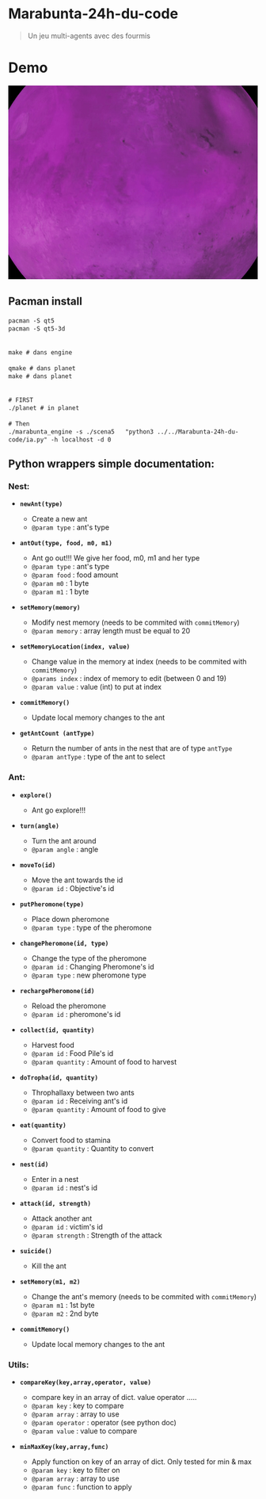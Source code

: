 # Marabunta-24h-du-code
> Un jeu multi-agents avec des fourmis

# Demo

![demo](./demo.gif)

## Pacman install

```
pacman -S qt5
pacman -S qt5-3d


make # dans engine

qmake # dans planet
make # dans planet


# FIRST
./planet # in planet

# Then
./marabunta_engine -s ./scena5   "python3 ../../Marabunta-24h-du-code/ia.py" -h localhost -d 0
```


## Python wrappers simple documentation:
### Nest:

- **`newAnt(type)`**
	- Create a new ant  
	- `@param type` : ant's type   

- **`antOut(type, food, m0, m1)`**
	- Ant go out!!! We give her food, m0, m1 and her type
	- `@param type` : ant's type  
	- `@param food` : food amount  
	- `@param m0` : 1 byte
	- `@param m1` : 1 byte  

- **`setMemory(memory)`**
	- Modify nest memory (needs to be commited with `commitMemory`) 
	- `@param memory` : array length must be equal to 20     

- **`setMemoryLocation(index, value)`**
	- Change value in the memory at index (needs to be commited with `commitMemory`) 
	- `@params index` : index of memory to edit (between 0 and 19)
	- `@param value` : value (int) to put at index

- **`commitMemory()`**
	- Update local memory changes to the ant

- **`getAntCount (antType)`**
	- Return the number of ants in the nest that are of type `antType`
	- `@param antType` : type of the ant to select

### Ant:

- **`explore()`**
	- Ant go explore!!!  

- **`turn(angle)`**
	- Turn the ant around  
	- `@param angle` : angle  

- **`moveTo(id)`**
	- Move the ant towards the id   
	- `@param id` : Objective's id   


- **`putPheromone(type)`**
	- Place down pheromone  
	- `@param type` : type of the pheromone  

- **`changePheromone(id, type)`**
	- Change the type of the pheromone  
	- `@param id` : Changing Pheromone's id  
	- `@param type` :  new pheromone type  


- **`rechargePheromone(id)`**
	- Reload the pheromone  
	- `@param id` : pheromone's id   

- **`collect(id, quantity)`**
	- Harvest food  
	- `@param id` : Food Pile's id  
	- `@param quantity` : Amount of food to harvest  

- **`doTropha(id, quantity)`**
	- Throphallaxy between two ants  
	- `@param id` : Receiving ant's id  
	- `@param quantity` :  Amount of food to give  

- **`eat(quantity)`**
	- Convert food to stamina  
	- `@param quantity` :  Quantity to convert  

- **`nest(id)`**
	- Enter in a nest  
	- `@param id` : nest's id  
	
- **`attack(id, strength)`**
	- Attack another ant  
	- `@param id` : victim's id  
	- `@param strength` : Strength of the attack

- **`suicide()`**
	- Kill the ant  
	
- **`setMemory(m1, m2)`**
	- Change the ant's memory (needs to be commited with `commitMemory`) 
	- `@param m1` : 1st byte  
	- `@param m2` : 2nd byte  

- **`commitMemory()`**
	- Update local memory changes to the ant
 

### Utils:

- **`compareKey(key,array,operator, value)`**
	- compare key in an array of dict. value operator .....  
	- `@param key` : key to compare  
	- `@param array` : array to use  
	- `@param operator` : operator (see python doc)  
	- `@param value` : value to compare  


	
- **`minMaxKey(key,array,func)`**
	- Apply function on key of an array of dict. Only tested for min & max  
	- `@param key` : key to filter on  
	- `@param array` : array to use  
	- `@param func` : function to apply  
